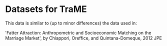 Datasets for TraME
===

This data is similar to (up to minor differences) the data used in:

'Fatter Attraction: Anthropometric and Socioeconomic Matching on the Marriage Market', by Chiappori, Oreffice, and Quintana-Domeque, 2012 JPE

